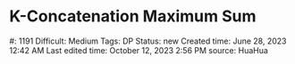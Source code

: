 # K-Concatenation Maximum Sum

#: 1191
Difficult: Medium
Tags: DP
Status: new
Created time: June 28, 2023 12:42 AM
Last edited time: October 12, 2023 2:56 PM
source: HuaHua